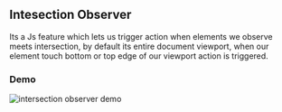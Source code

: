 ## Intesection Observer
 Its a Js feature which lets us trigger action when elements we observe meets intersection, by default its entire document viewport, when our element touch bottom or top edge of our viewport action is triggered.

 ### Demo
 <img src="./img/demo.gif" alt="intersection observer demo">